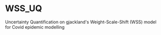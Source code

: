 # WSS_UQ
Uncertainty Quantification on gjackland's Weight-Scale-Shift (WSS) model for Covid epidemic modelling
